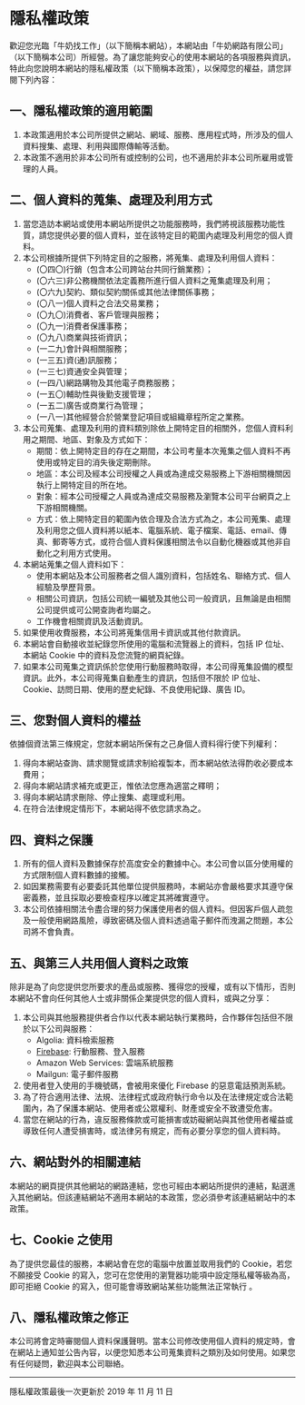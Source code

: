 # 隱私權政策

歡迎您光臨「牛奶找工作」（以下簡稱本網站），本網站由「牛奶網路有限公司」（以下簡稱本公司）所經營。為了讓您能夠安心的使用本網站的各項服務與資訊，特此向您說明本網站的隱私權政策（以下簡稱本政策），以保障您的權益，請您詳閱下列內容：

## 一、隱私權政策的適用範圍

1. 本政策適用於本公司所提供之網站、網域、服務、應用程式時，所涉及的個人資料搜集、處理、利用與國際傳輸等活動。
2. 本政策不適用於非本公司所有或控制的公司，也不適用於非本公司所雇用或管理的人員。

## 二、個人資料的蒐集、處理及利用方式

1. 當您造訪本網站或使用本網站所提供之功能服務時，我們將視該服務功能性質，請您提供必要的個人資料，並在該特定目的範圍內處理及利用您的個人資料。
2. 本公司根據所提供下列特定目的之服務，將蒐集、處理及利用個人資料：
   - (〇四〇)行銷（包含本公司跨站台共同行銷業務）；
   - (〇六三)非公務機關依法定義務所進行個人資料之蒐集處理及利用；
   - (〇六九)契約、類似契約關係或其他法律關係事務；
   - (〇八一)個人資料之合法交易業務；
   - (〇九〇)消費者、客戶管理與服務；
   - (〇九一)消費者保護事務；
   - (〇九八)商業與技術資訊；
   - (一二九)會計與相關服務；
   - (一三五)資(通)訊服務；
   - (一三七)資通安全與管理；
   - (一四八)網路購物及其他電子商務服務；
   - (一五〇)輔助性與後勤支援管理；
   - (一五二)廣告或商業行為管理；
   - (一八一)其他經營合於營業登記項目或組織章程所定之業務。
3. 本公司蒐集、處理及利用的資料類別除依上開特定目的相關外，您個人資料利用之期間、地區、對象及方式如下：
   - 期間：依上開特定目的存在之期間，本公司考量本次蒐集之個人資料不再使用或特定目的消失後定期刪除。
   - 地區：本公司及經本公司授權之人員或為達成交易服務上下游相關機關因執行上開特定目的所在地。
   - 對象：經本公司授權之人員或為達成交易服務及瀏覽本公司平台網頁之上下游相關機關。
   - 方式：依上開特定目的範圍內依合理及合法方式為之，本公司蒐集、處理及利用您之個人資料將以紙本、電腦系統、電子檔案、電話、email、傳真、郵寄等方式，或符合個人資料保護相關法令以自動化機器或其他非自動化之利用方式使用。
4. 本網站蒐集之個人資料如下：
   - 使用本網站及本公司服務者之個人識別資料，包括姓名、聯絡方式、個人經驗及學歷背景。
   - 相關公司資訊，包括公司統一編號及其他公司一般資訊，且無論是由相關公司提供或可公開查詢者均屬之。
   - 工作機會相關資訊及活動資訊。
5. 如果使用收費服務，本公司將蒐集信用卡資訊或其他付款資訊。
6. 本網站會自動接收並紀錄您所使用的電腦和流覽器上的資料，包括 IP 位址、本網站 Cookie 中的資料及您流覽的網頁紀錄。
7. 如果本公司蒐集之資訊係於您使用行動服務時取得，本公司得蒐集設備的模型資訊。此外，本公司得蒐集自動產生的資訊，包括但不限於 IP 位址、Cookie、訪問日期、使用的歷史紀錄、不良使用紀錄、廣告 ID。

## 三、您對個人資料的權益

依據個資法第三條規定，您就本網站所保有之己身個人資料得行使下列權利：

1. 得向本網站查詢、請求閱覽或請求制給複製本，而本網站依法得酌收必要成本費用；
2. 得向本網站請求補充或更正，惟依法您應為適當之釋明；
3. 得向本網站請求刪除、停止搜集、處理或利用。
4. 在符合法律規定情形下，本網站得不依您請求為之。

## 四、資料之保護

1. 所有的個人資料及數據保存於高度安全的數據中心。本公司會以區分使用權的方式限制個人資料數據的接觸。
2. 如因業務需要有必要委託其他單位提供服務時，本網站亦會嚴格要求其遵守保密義務，並且採取必要檢查程序以確定其將確實遵守。
3. 本公司依據相關法令盡合理的努力保護使用者的個人資料。但因客戶個人疏忽及一般使用網路風險，導致密碼及個人資料透過電子郵件而洩漏之問題，本公司將不會負責。

## 五、與第三人共用個人資料之政策

除非是為了向您提供您所要求的產品或服務、獲得您的授權，或有以下情形，否則本網站不會向任何其他人士或非關係企業提供您的個人資料，或與之分享：

1. 本公司與其他服務提供者合作以代表本網站執行業務時，合作夥伴包括但不限於以下公司與服務：
   - Algolia: 資料檢索服務
   - [Firebase](https://policies.google.com/technologies/partner-sites): 行動服務、登入服務
   - Amazon Web Services: 雲端系統服務
   - Mailgun: 電子郵件服務
2. 使用者登入使用的手機號碼，會被用來優化 Firebase 的惡意電話預測系統。
3. 為了符合適用法律、法規、法律程式或政府執行命令以及在法律規定或合法範圍內，為了保護本網站、使用者或公眾權利、財產或安全不致遭受危害。
4. 當您在網站的行為，違反服務條款或可能損害或妨礙網站與其他使用者權益或導致任何人遭受損害時，或法律另有規定，而有必要分享您的個人資料時。

## 六、網站對外的相關連結

本網站的網頁提供其他網站的網路連結，您也可經由本網站所提供的連結，點選進入其他網站。但該連結網站不適用本網站的本政策，您必須參考該連結網站中的本政策。

## 七、Cookie 之使用

為了提供您最佳的服務，本網站會在您的電腦中放置並取用我們的 Cookie，若您不願接受 Cookie 的寫入，您可在您使用的瀏覽器功能項中設定隱私權等級為高，即可拒絕 Cookie 的寫入，但可能會導致網站某些功能無法正常執行 。

## 八、隱私權政策之修正

本公司將會定時審閱個人資料保護聲明。當本公司修改使用個人資料的規定時，會在網站上通知並公告內容，以便您知悉本公司蒐集資料之類別及如何使用。如果您有任何疑問，歡迎與本公司聯絡。

---

隱私權政策最後一次更新於 2019 年 11 月 11 日
